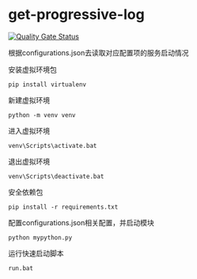 # get-progressive-log

[![Quality Gate Status](https://sonarcloud.io/api/project_badges/measure?project=ny5667_get-progressive-log&metric=alert_status)](https://sonarcloud.io/summary/new_code?id=ny5667_get-progressive-log)

根据configurations.json去读取对应配置项的服务启动情况

安装虚拟环境包

```
pip install virtualenv
```

新建虚拟环境

```
python -m venv venv
```

进入虚拟环境

```
venv\Scripts\activate.bat
```

退出虚拟环境

```
venv\Scripts\deactivate.bat
```

安全依赖包

```
pip install -r requirements.txt
```

配置configurations.json相关配置，并启动模块

```
python mypython.py
```

运行快速启动脚本

```
run.bat
```